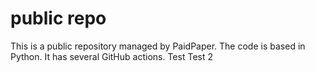 # public repo

This is a public repository managed by PaidPaper. The code is based in Python. It has several GitHub actions.
Test
Test 2
